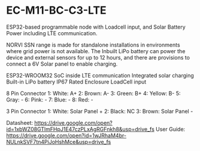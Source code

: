 # EC-M11-BC-C3-LTE
ESP32-based programmable node with Loadcell input, and Solar Battery Power including LTE communication.

NORVI SSN range is made for standalone installations in environments where grid power is not available. 
The Inbuilt LiPo battery can power the device and external sensors for up to 12 hours, and there are provisions to connect a 6V Solar panel to enable charging. 

ESP32-WROOM32 SoC inside
LTE communication
Integrated solar charging
Built-in LiPo battery
IP67 Rated Enclosure
LoadCell input

8 Pin Connector
1:   White:   A+
2:   Brown:   A-
3:   Green:   B+
4:   Yellow:  B-
5:   Gray:    -
6:   Pink:    -
7:   Blue:    -
8:   Red:     -

3 Pin Connector
1:   White:   Solar Panel +
2:   Black:   NC
3:   Brown:   Solar Panel -

Datasheet:   https://drive.google.com/open?id=1xbWZ08GTlmFHpJ1E47czPLxAgRGFnkh8&usp=drive_fs
User Guide:  https://drive.google.com/open?id=1wJRhaM4br-NULnkSVF7tn4PiJoHshMce&usp=drive_fs
